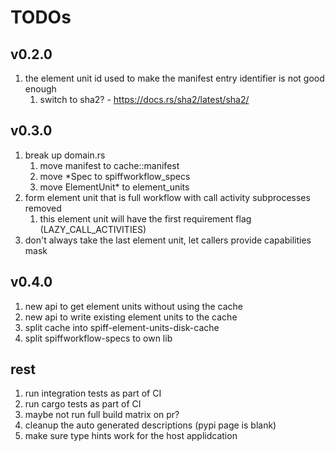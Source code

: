 # TODOs

## v0.2.0

1. the element unit id used to make the manifest entry identifier is not good enough
   1. switch to sha2? - https://docs.rs/sha2/latest/sha2/

## v0.3.0

1. break up domain.rs
   1. move manifest to cache::manifest
   1. move *Spec to spiffworkflow_specs
   1. move ElementUnit* to element_units
1. form element unit that is full workflow with call activity subprocesses removed
   1. this element unit will have the first requirement flag (LAZY_CALL_ACTIVITIES)
1. don't always take the last element unit, let callers provide capabilities mask

## v0.4.0

1. new api to get element units without using the cache
1. new api to write existing element units to the cache
1. split cache into spiff-element-units-disk-cache
1. split spiffworkflow-specs to own lib

## rest

1. run integration tests as part of CI
1. run cargo tests as part of CI
1. maybe not run full build matrix on pr?
1. cleanup the auto generated descriptions (pypi page is blank)
1. make sure type hints work for the host applidcation
